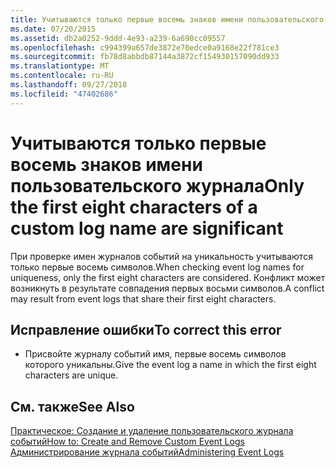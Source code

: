```yaml
---
title: Учитываются только первые восемь знаков имени пользовательского журнала
ms.date: 07/20/2015
ms.assetid: db2a0252-9ddd-4e93-a239-6a690cc09557
ms.openlocfilehash: c994399a657de3872e70edce0a9168e22f781ce3
ms.sourcegitcommit: fb78d8abbdb87144a3872cf154930157090dd933
ms.translationtype: MT
ms.contentlocale: ru-RU
ms.lasthandoff: 09/27/2018
ms.locfileid: "47402686"
---
```

# <a name="only-the-first-eight-characters-of-a-custom-log-name-are-significant"></a><span data-ttu-id="065ed-102">Учитываются только первые восемь знаков имени пользовательского журнала</span><span class="sxs-lookup"><span data-stu-id="065ed-102">Only the first eight characters of a custom log name are significant</span></span>
<span data-ttu-id="065ed-103">При проверке имен журналов событий на уникальность учитываются только первые восемь символов.</span><span class="sxs-lookup"><span data-stu-id="065ed-103">When checking event log names for uniqueness, only the first eight characters are considered.</span></span> <span data-ttu-id="065ed-104">Конфликт может возникнуть в результате совпадения первых восьми символов.</span><span class="sxs-lookup"><span data-stu-id="065ed-104">A conflict may result from event logs that share their first eight characters.</span></span>  
  
## <a name="to-correct-this-error"></a><span data-ttu-id="065ed-105">Исправление ошибки</span><span class="sxs-lookup"><span data-stu-id="065ed-105">To correct this error</span></span>  
  
-   <span data-ttu-id="065ed-106">Присвойте журналу событий имя, первые восемь символов которого уникальны.</span><span class="sxs-lookup"><span data-stu-id="065ed-106">Give the event log a name in which the first eight characters are unique.</span></span>  
  
## <a name="see-also"></a><span data-ttu-id="065ed-107">См. также</span><span class="sxs-lookup"><span data-stu-id="065ed-107">See Also</span></span>  
 [<span data-ttu-id="065ed-108">Практическое: Создание и удаление пользовательского журнала событий</span><span class="sxs-lookup"><span data-stu-id="065ed-108">How to: Create and Remove Custom Event Logs</span></span>](https://msdn.microsoft.com/library/af9b7da0-80c7-46ac-b7f7-897063ddd503)  
 [<span data-ttu-id="065ed-109">Администрирование журнала событий</span><span class="sxs-lookup"><span data-stu-id="065ed-109">Administering Event Logs</span></span>](https://msdn.microsoft.com/library/35f53238-bdd2-417b-acd8-2fd9f7397f18)
